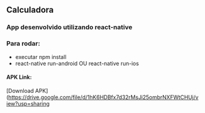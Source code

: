 ## Calculadora

### App desenvolvido utilizando react-native

### Para rodar:
 - executar npm install
 - react-native run-android OU react-native run-ios

#### APK Link:
[Download APK](https://drive.google.com/file/d/1hK6HDBfx7d32rMsJi25ombrNXFWtCHUj/view?usp=sharing